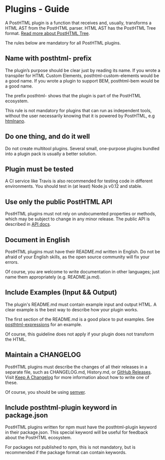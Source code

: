 # Plugins - Guide

A PostHTML plugin is a function that receives and, usually, transforms a HTML AST from the PostHTML parser. HTML AST has the PostHTML Tree format. [Read more about PostHTML Tree](tree.md).

The rules below are mandatory for all PostHTML plugins.

## Name with posthtml- prefix

The plugin’s purpose should be clear just by reading its name. If you wrote a transpiler for HTML Custom Elements, posthtml-custom-elements would be a good name. If you wrote a plugin to support BEM, posthtml-bem would be a good name.

The prefix posthtml- shows that the plugin is part of the PostHTML ecosystem.

This rule is not mandatory for plugins that can run as independent tools, without the user necessarily knowing that it is powered by PostHTML, e.g [htmlnano](https://github.com/maltsev/htmlnano).

## Do one thing, and do it well

Do not create multitool plugins. Several small, one-purpose plugins bundled into a plugin pack is usually a better solution.

## Plugin must be tested

A CI service like Travis is also recommended for testing code in different environments. You should test in (at least) Node.js v0.12 and stable.

## Use only the public PostHTML API

PostHTML plugins must not rely on undocumented properties or methods, which may be subject to change in any minor release. The public API is described in [API docs](api.md).

## Document in English

PostHTML plugins must have their README.md written in English. Do not be afraid of your English skills, as the open source community will fix your errors.

Of course, you are welcome to write documentation in other languages; just name them appropriately (e.g. README.ja.md).

## Include Examples (Input && Output)

The plugin's README.md must contain example input and output HTML. A clear example is the best way to describe how your plugin works.

The first section of the README.md is a good place to put examples. See [posthtml-expressions](https://github.com/posthtml/posthtml-expressions) for an example.

Of course, this guideline does not apply if your plugin does not transform the HTML.

## Maintain a CHANGELOG

PostHTML plugins must describe the changes of all their releases in a separate file, such as CHANGELOG.md, History.md, or [GitHub Releases](https://help.github.com/articles/creating-releases). Visit [Keep A Changelog](http://keepachangelog.com) for more information about how to write one of these.

Of course, you should be using [semver](http://semver.org).

## Include posthtml-plugin keyword in package.json

PostHTML plugins written for npm must have the posthtml-plugin keyword in their package.json. This special keyword will be useful for feedback about the PostHTML ecosystem.

For packages not published to npm, this is not mandatory, but is recommended if the package format can contain keywords.
